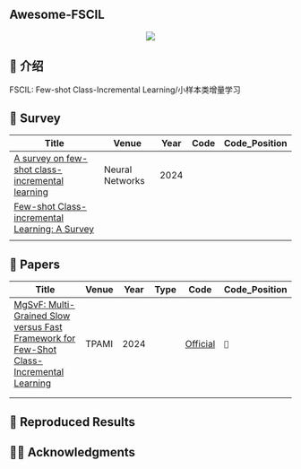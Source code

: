 ## Awesome-FSCIL

<div align=center><img src="https://markdownimg-hw.oss-cn-beijing.aliyuncs.com/logo.png"  /></div>

## 🎉 介绍

FSCIL: Few-shot Class-Incremental Learning/小样本类增量学习

## 🚀 Survey

| Title                                                        | Venue           | Year | Code | Code_Position |
| ------------------------------------------------------------ | --------------- | ---- | ---- | ------------- |
| [A survey on few-shot class-incremental learning](https://arxiv.org/abs/2304.08130) | Neural Networks | 2024 |      |               |
| [Few-shot Class-incremental Learning: A Survey](http://arxiv.org/abs/2308.06764) |                 |      |      |               |
|                                                              |                 |      |      |               |

## 🌟 Papers

| Title                                                        | Venue | Year | Type | Code         | Code_Position |
| ------------------------------------------------------------ | ----- | ---- | ---- | ------------ | ------------- |
| [MgSvF: Multi-Grained Slow versus Fast Framework for Few-Shot Class-Incremental Learning](https://ieeexplore.ieee.org/document/9645290/?arnumber=9645290) | TPAMI | 2024 |      | [Official]() | `📁  `         |
|                                                              |       |      |      |              |               |
|                                                              |       |      |      |              |               |
## 📝 Reproduced Results

## 👨‍🏫 Acknowledgments